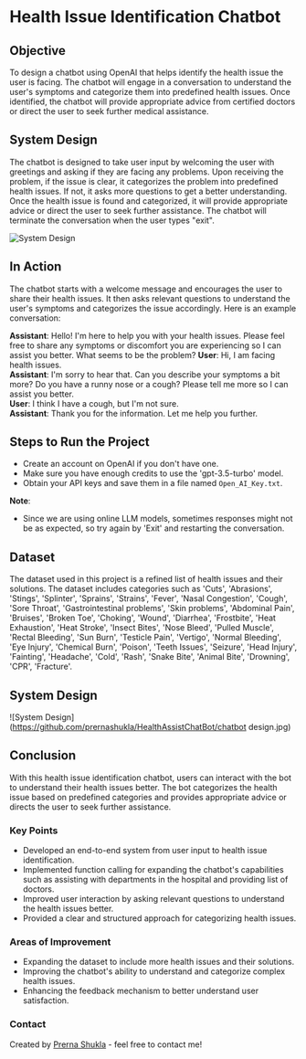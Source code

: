 # Health Issue Identification Chatbot

## Objective
To design a chatbot using OpenAI that helps identify the health issue the user is facing. The chatbot will engage in a conversation to understand the user's symptoms and categorize them into predefined health issues. Once identified, the chatbot will provide appropriate advice from certified doctors or direct the user to seek further medical assistance.

## System Design
The chatbot is designed to take user input by welcoming the user with greetings and asking if they are facing any problems. Upon receiving the problem, if the issue is clear, it categorizes the problem into predefined health issues. If not, it asks more questions to get a better understanding. Once the health issue is found and categorized, it will provide appropriate advice or direct the user to seek further assistance. The chatbot will terminate the conversation when the user types "exit".

![System Design](path_to_system_design_image)

## In Action
The chatbot starts with a welcome message and encourages the user to share their health issues. It then asks relevant questions to understand the user's symptoms and categorizes the issue accordingly. Here is an example conversation:

**Assistant**: Hello! I'm here to help you with your health issues. Please feel free to share any symptoms or discomfort you are experiencing so I can assist you better. What seems to be the problem?
**User**: Hi, I am facing health issues.  
**Assistant**: I'm sorry to hear that. Can you describe your symptoms a bit more? Do you have a runny nose or a cough? Please tell me more so I can assist you better.  
**User**: I think I have a cough, but I'm not sure.  
**Assistant**: Thank you for the information. Let me help you further.

## Steps to Run the Project
   - Create an account on OpenAI if you don't have one.
   - Make sure you have enough credits to use the 'gpt-3.5-turbo' model.
   - Obtain your API keys and save them in a file named `Open_AI_Key.txt`.

**Note**:
- Since we are using online LLM models, sometimes responses might not be as expected, so try again by 'Exit' and restarting the conversation.

## Dataset
The dataset used in this project is a refined list of health issues and their solutions. The dataset includes categories such as 'Cuts', 'Abrasions', 'Stings', 'Splinter', 'Sprains', 'Strains', 'Fever', 'Nasal Congestion', 'Cough', 'Sore Throat', 'Gastrointestinal problems', 'Skin problems', 'Abdominal Pain', 'Bruises', 'Broken Toe', 'Choking', 'Wound', 'Diarrhea', 'Frostbite', 'Heat Exhaustion', 'Heat Stroke', 'Insect Bites', 'Nose Bleed', 'Pulled Muscle', 'Rectal Bleeding', 'Sun Burn', 'Testicle Pain', 'Vertigo', 'Normal Bleeding', 'Eye Injury', 'Chemical Burn', 'Poison', 'Teeth Issues', 'Seizure', 'Head Injury', 'Fainting', 'Headache', 'Cold', 'Rash', 'Snake Bite', 'Animal Bite', 'Drowning', 'CPR', 'Fracture'.

## System Design
![System Design](https://github.com/prernashukla/HealthAssistChatBot/chatbot design.jpg)

## Conclusion
With this health issue identification chatbot, users can interact with the bot to understand their health issues better. The bot categorizes the health issue based on predefined categories and provides appropriate advice or directs the user to seek further assistance.

### Key Points
- Developed an end-to-end system from user input to health issue identification.
- Implemented function calling for expanding the chatbot's capabilities such as assisting with departments in the hospital and providing list of doctors.
- Improved user interaction by asking relevant questions to understand the health issues better.
- Provided a clear and structured approach for categorizing health issues.

### Areas of Improvement
- Expanding the dataset to include more health issues and their solutions.
- Improving the chatbot's ability to understand and categorize complex health issues.
- Enhancing the feedback mechanism to better understand user satisfaction.

### Contact
Created by [Prerna Shukla](https://github.com/prernashukla)  - feel free to contact me!
